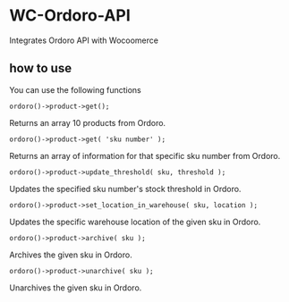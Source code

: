 # WC-Ordoro-API
Integrates Ordoro API with Wocoomerce

## how to use
You can use the following functions

`ordoro()->product->get();`

Returns an array 10 products from Ordoro.

`ordoro()->product->get( 'sku number' );`

Returns an array of information for that specific sku number from Ordoro.

`ordoro()->product->update_threshold( sku, threshold );`

Updates the specified sku number's stock threshold in Ordoro.

`ordoro()->product->set_location_in_warehouse( sku, location );`

Updates the specific warehouse location of the given sku in Ordoro.

`ordoro()->product->archive( sku );`

Archives the given sku in Ordoro.

`ordoro()->product->unarchive( sku );`

Unarchives the given sku in Ordoro.
